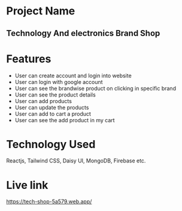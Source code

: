 # Project Name

## Technology And electronics Brand Shop

# Features

* User can create account and login into website
* User can login with google account
* User can see the brandwise product on clicking in specific brand
* User can see the product details
* User can add products
* User can update the products
* User can add to cart a product
* User can see the add product in my cart

# Technology Used
Reactjs, Tailwind CSS, Daisy UI, MongoDB, Firebase etc.

# Live link

https://tech-shop-5a579.web.app/
